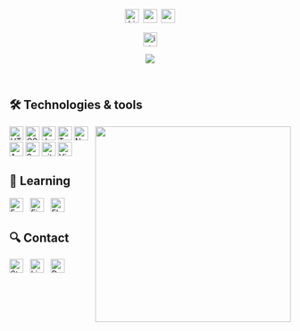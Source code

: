 <p align="center">
    <img src="https://imgur.com/tk8R8GQ.gif" alt="hi" height="25">&nbsp;
    <img src="https://i.imgur.com/WRakS6h.gif" alt="wave" height="25">&nbsp;
    <img src="https://imgur.com/sqaKcCZ.gif" alt="my name" height="25">
</p>
<p align="center">
    <img src="https://imgur.com/RR7hBNn.png" alt="interests" height="25">
</p>
<p align="center">
    <a href="https://readme-typing-svg.herokuapp.com/demo/"><img src="https://readme-typing-svg.demolab.com/?lines=Data%20Science;Information%20Security;Mobile%20%26%20Web%20Development&font=Fira%20Code&center=true&width=440&height=40&color=b98fe2&vCenter=true&size=25"/> </a>
</p>

<br/>

## 🛠  Technologies & tools

<img src="https://i.imgur.com/S1pDp34.png" min-width="300px" max-width="300px" width="350px" align="right"> 

[<img src="https://img.shields.io/badge/HTML5-282C34?logo=html5&logoColor=E34F26" alt="HTML5 logo" title="HTML5" height="25" />][tech_tools_anchor]
[<img src="https://img.shields.io/badge/CSS3-282C34?logo=css3&logoColor=1572B6" alt="CSS3 logo" title="CSS3" height="25" />][tech_tools_anchor]
[<img src="https://img.shields.io/badge/JavaScript-282C34?logo=javascript&logoColor=F7DF1E" alt="JavaScript logo" title="JavaScript" height="25" />][tech_tools_anchor]
[<img src="https://img.shields.io/badge/TypeScript-282C34?logo=typescript&logoColor=3178C6" alt="TypeScript logo" title="TypeScript" height="25" />][tech_tools_anchor]
[<img src="https://img.shields.io/badge/Node.js-282C34?logo=node.js&logoColor=339933" alt="Node.js logo" title="Node.js" height="25" />][tech_tools_anchor]
[<img src="https://img.shields.io/badge/Android-282C34?logo=android&logoColor=3DDC84" alt="Android logo" title="Android" height="25" />][tech_tools_anchor]
[<img src="https://img.shields.io/badge/Swift-282C34?logo=swift&logoColor=E34F26" alt="Swift logo" title="Swift" height="25" />][tech_tools_anchor]
[<img src="https://img.shields.io/badge/git-282C34?logo=git&logoColor=F05032" alt="git logo" title="git" height="25" />][tech_tools_anchor]
[<img src="https://img.shields.io/badge/VS%20Code-282C34?logo=visual-studio-code&logoColor=007ACC" alt="Visual Studio Code logo" title="Visual Studio Code" height="25" />][tech_tools_anchor]


<a name="learning"></a>

## 📖  Learning
[<img src="https://img.shields.io/badge/Fastlane-282C34?logo=fastlane&logoColor=00F200" alt="Fastlane logo" title="Fastlane" height="25" />][learning_anchor]
&nbsp;
[<img src="https://img.shields.io/badge/Firebase-282C34?logo=firebase&logoColor=FFCA28" alt="Firebase logo" title="Firebase" height="25" />][learning_anchor]
&nbsp;
[<img src="https://img.shields.io/badge/Flutter-282C34?logo=flutter&logoColor=02569B" alt="Flutter logo" title="Flutter" height="25" />][learning_anchor]


## 🔍  Contact
[<img src="https://img.shields.io/badge/Stack%20Overflow-282C34?logo=stackoverflow&logoColor=FE7A16" alt="Stack Overflow logo" title="Stack Overflow" height="25" />](https://stackoverflow.com/users/19409989/courierofcode)
&nbsp;
[<img src="https://img.shields.io/badge/LinkedIn-282C34?logo=linkedin&logoColor=0077B5" alt="LinkedIn logo" title="LinkedIn" height="25" />](https://www.linkedin.com/in/emmanuelfarayibi/)
&nbsp;
[<img src="https://img.shields.io/badge/DEVpost-282C34?logo=devpost&logoColor=FE7A16" alt="Devpost logo" title="DEVpost" height="25" />](https://devpost.com/courierofcode)

[tech_tools_anchor]: #🛠-technologies--tools
[learning_anchor]: #📖-learning

